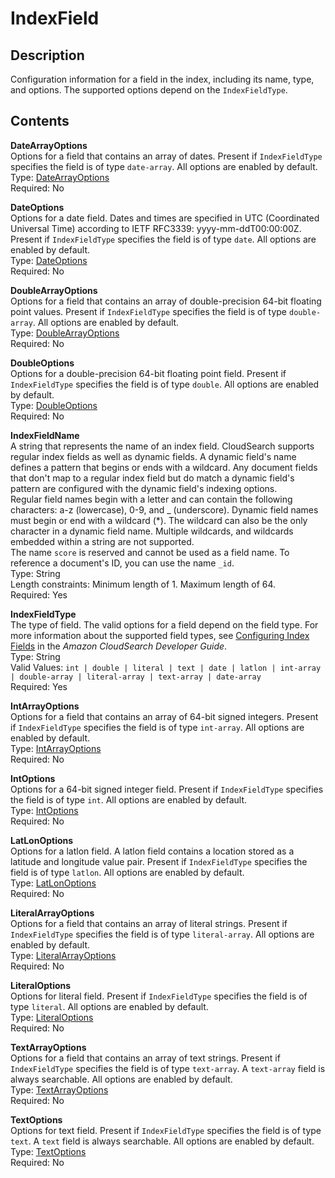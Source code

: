 # IndexField<a name="API_IndexField"></a>

## Description<a name="API_IndexField_Description"></a>

Configuration information for a field in the index, including its name, type, and options\. The supported options depend on the ` IndexFieldType `\.

## Contents<a name="API_IndexField_Contents"></a>

 **DateArrayOptions**   
Options for a field that contains an array of dates\. Present if `IndexFieldType` specifies the field is of type `date-array`\. All options are enabled by default\.  
Type: [DateArrayOptions](API_DateArrayOptions.md)   
 Required: No 

 **DateOptions**   
Options for a date field\. Dates and times are specified in UTC \(Coordinated Universal Time\) according to IETF RFC3339: yyyy\-mm\-ddT00:00:00Z\. Present if `IndexFieldType` specifies the field is of type `date`\. All options are enabled by default\.  
Type: [DateOptions](API_DateOptions.md)   
 Required: No 

 **DoubleArrayOptions**   
Options for a field that contains an array of double\-precision 64\-bit floating point values\. Present if `IndexFieldType` specifies the field is of type `double-array`\. All options are enabled by default\.  
Type: [DoubleArrayOptions](API_DoubleArrayOptions.md)   
 Required: No 

 **DoubleOptions**   
Options for a double\-precision 64\-bit floating point field\. Present if `IndexFieldType` specifies the field is of type `double`\. All options are enabled by default\.  
Type: [DoubleOptions](API_DoubleOptions.md)   
 Required: No 

 **IndexFieldName**   
A string that represents the name of an index field\. CloudSearch supports regular index fields as well as dynamic fields\. A dynamic field's name defines a pattern that begins or ends with a wildcard\. Any document fields that don't map to a regular index field but do match a dynamic field's pattern are configured with the dynamic field's indexing options\.   
Regular field names begin with a letter and can contain the following characters: a\-z \(lowercase\), 0\-9, and \_ \(underscore\)\. Dynamic field names must begin or end with a wildcard \(\*\)\. The wildcard can also be the only character in a dynamic field name\. Multiple wildcards, and wildcards embedded within a string are not supported\.   
The name `score` is reserved and cannot be used as a field name\. To reference a document's ID, you can use the name `_id`\.   
Type: String  
 Length constraints: Minimum length of 1\. Maximum length of 64\.   
 Required: Yes 

 **IndexFieldType**   
The type of field\. The valid options for a field depend on the field type\. For more information about the supported field types, see [Configuring Index Fields](http://docs.aws.amazon.com/cloudsearch/latest/developerguide/configuring-index-fields.html) in the *Amazon CloudSearch Developer Guide*\.  
Type: String  
 Valid Values: `int | double | literal | text | date | latlon | int-array | double-array | literal-array | text-array | date-array`   
 Required: Yes 

 **IntArrayOptions**   
Options for a field that contains an array of 64\-bit signed integers\. Present if `IndexFieldType` specifies the field is of type `int-array`\. All options are enabled by default\.  
Type: [IntArrayOptions](API_IntArrayOptions.md)   
 Required: No 

 **IntOptions**   
Options for a 64\-bit signed integer field\. Present if `IndexFieldType` specifies the field is of type `int`\. All options are enabled by default\.  
Type: [IntOptions](API_IntOptions.md)   
 Required: No 

 **LatLonOptions**   
Options for a latlon field\. A latlon field contains a location stored as a latitude and longitude value pair\. Present if `IndexFieldType` specifies the field is of type `latlon`\. All options are enabled by default\.  
Type: [LatLonOptions](API_LatLonOptions.md)   
 Required: No 

 **LiteralArrayOptions**   
Options for a field that contains an array of literal strings\. Present if `IndexFieldType` specifies the field is of type `literal-array`\. All options are enabled by default\.  
Type: [LiteralArrayOptions](API_LiteralArrayOptions.md)   
 Required: No 

 **LiteralOptions**   
Options for literal field\. Present if `IndexFieldType` specifies the field is of type `literal`\. All options are enabled by default\.  
Type: [LiteralOptions](API_LiteralOptions.md)   
 Required: No 

 **TextArrayOptions**   
Options for a field that contains an array of text strings\. Present if `IndexFieldType` specifies the field is of type `text-array`\. A `text-array` field is always searchable\. All options are enabled by default\.  
Type: [TextArrayOptions](API_TextArrayOptions.md)   
 Required: No 

 **TextOptions**   
Options for text field\. Present if `IndexFieldType` specifies the field is of type `text`\. A `text` field is always searchable\. All options are enabled by default\.  
Type: [TextOptions](API_TextOptions.md)   
 Required: No 